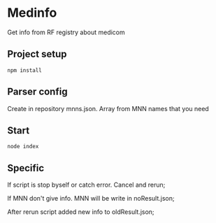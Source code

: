 # Medinfo

Get info from RF registry about medicom

## Project setup

```
npm install
```

## Parser config

Create in repository mnns.json. Array from MNN names that you need 

## Start

```
node index
```

## Specific

If script is stop byself or catch error. Cancel and rerun;

If MNN don't give info. MNN will be write in noResult.json;

After rerun script added new info to oldResult.json;

